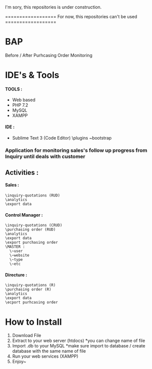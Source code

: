 I'm sory, this repositories is under construction.

==================  For now, this repositories can't be used ==================

# BAP
Before / After Purhcasing Order Monitoring

# IDE's & Tools
#### TOOLS :
- Web based
- PHP 7.2
- MySQL
- XAMPP

#### IDE :
- Sublime Text 3 (Code Editor)
  \plugins
   \~bootstrap


### Application for monitoring sales's follow up progress from Inquiry until deals with customer
## Activities :
  #### Sales :
    \inquiry-quotations (RUD)
    \analytics
    \export data
  #### Control Manager :
    \inquiry-quotations (CRUD)
    \purchasing order (RUD)
    \analytics
    \export data
    \export purchasing order
    \MASTER :
      \~user
      \~website
      \~type
      \~etc
  #### Directure : 
    \inquiry-quotations (R)
    \purchasing order (R)
    \analytics
    \export data
    \ecport purhcasing order
    
    
# How to Install
  1. Download File
  2. Extract to your web server (htdocs) *you can change name of file
  3. Import .db to your MySQL *make sure import to database / create database with the same name of file
  4. Run your web services (XAMPP)
  5. Enjoy~
  

